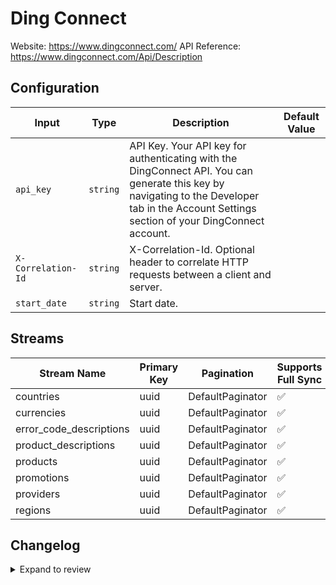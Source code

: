 # Ding Connect
Website: https://www.dingconnect.com/
API Reference: https://www.dingconnect.com/Api/Description

## Configuration

| Input | Type | Description | Default Value |
|-------|------|-------------|---------------|
| `api_key` | `string` | API Key. Your API key for authenticating with the DingConnect API. You can generate this key by navigating to the Developer tab in the Account Settings section of your DingConnect account. |  |
| `X-Correlation-Id` | `string` | X-Correlation-Id. Optional header to correlate HTTP requests between a client and server. |  |
| `start_date` | `string` | Start date.  |  |

## Streams
| Stream Name                 | Primary Key | Pagination        | Supports Full Sync | Supports Incremental |
|-----------------------------|-------------|-------------------|---------------------|----------------------|
| countries                   | uuid        | DefaultPaginator  | ✅                  | ❌                  |
| currencies                  | uuid        | DefaultPaginator  | ✅                  | ❌                  |
| error_code_descriptions     | uuid        | DefaultPaginator  | ✅                  | ❌                  |
| product_descriptions        | uuid        | DefaultPaginator  | ✅                  | ❌                  |
| products                    | uuid        | DefaultPaginator  | ✅                  | ❌                  |
| promotions                  | uuid        | DefaultPaginator  | ✅                  | ✅                  |
| providers                   | uuid        | DefaultPaginator  | ✅                  | ❌                  |
| regions                     | uuid        | DefaultPaginator  | ✅                  | ❌                  |

## Changelog

<details>
  <summary>Expand to review</summary>

| Version          | Date              | Pull Request | Subject        |
|------------------|-------------------|--------------|----------------|
| 0.0.9 | 2025-06-14 | [61173](https://github.com/airbytehq/airbyte/pull/61173) | Update dependencies |
| 0.0.8 | 2025-05-24 | [60411](https://github.com/airbytehq/airbyte/pull/60411) | Update dependencies |
| 0.0.7 | 2025-05-10 | [60028](https://github.com/airbytehq/airbyte/pull/60028) | Update dependencies |
| 0.0.6 | 2025-05-03 | [59380](https://github.com/airbytehq/airbyte/pull/59380) | Update dependencies |
| 0.0.5 | 2025-04-26 | [58874](https://github.com/airbytehq/airbyte/pull/58874) | Update dependencies |
| 0.0.4 | 2025-04-19 | [58321](https://github.com/airbytehq/airbyte/pull/58321) | Update dependencies |
| 0.0.3 | 2025-04-12 | [57842](https://github.com/airbytehq/airbyte/pull/57842) | Update dependencies |
| 0.0.2 | 2025-04-05 | [57191](https://github.com/airbytehq/airbyte/pull/57191) | Update dependencies |
| 0.0.1 | 2025-04-03 | [56995](https://github.com/airbytehq/airbyte/pull/56995) | Initial release by [@btkcodedev](https://github.com/btkcodedev) via Connector Builder |

</details>
